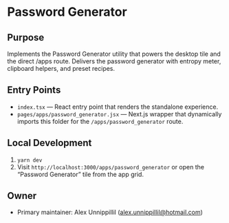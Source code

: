 # Password Generator

## Purpose
Implements the Password Generator utility that powers the desktop tile and the direct /apps route. Delivers the password generator with entropy meter, clipboard helpers, and preset recipes.

## Entry Points
- `index.tsx` — React entry point that renders the standalone experience.
- `pages/apps/password_generator.jsx` — Next.js wrapper that dynamically imports this folder for the `/apps/password_generator` route.

## Local Development
1. `yarn dev`
2. Visit `http://localhost:3000/apps/password_generator` or open the “Password Generator” tile from the app grid.

## Owner
- Primary maintainer: Alex Unnippillil (alex.unnippillil@hotmail.com)
